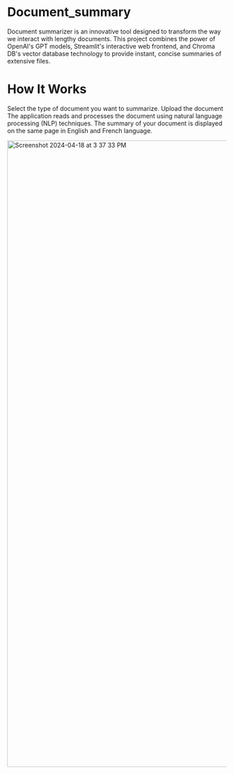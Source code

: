 # Document_summary
Document summarizer is an innovative tool designed to transform the way we interact with lengthy documents. This project combines the power of OpenAI's GPT models, Streamlit's interactive web frontend, and Chroma DB's vector database technology to provide instant, concise summaries of extensive files.

# How It Works
Select the type of document you want to summarize.
Upload the document
The application reads and processes the document using natural language processing (NLP) techniques.
The summary of your document is displayed on the same page in English and French language.

<img width="1439" alt="Screenshot 2024-04-18 at 3 37 33 PM" src="https://github.com/Yatharth08/Document_summary/assets/33821668/9bbb1141-a010-49bc-8862-0e248a42e4e8">
